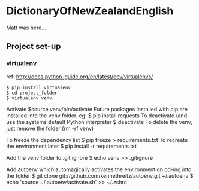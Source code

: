 # DictionaryOfNewZealandEnglish

Matt was here...


## Project set-up

### virtualenv
ref: http://docs.python-guide.org/en/latest/dev/virtualenvs/

    $ pip install virtualenv
    $ cd project_folder
    $ virtualenv venv
Activate
    $source venv/bin/activate
Future packages installed with pip are installed into the venv folder. eg:
    $ pip install requests
To deactivate (and use the systems default Python interpreter
    $ deactivate
To delete the venv, just remove the folder (rm -rf venv)

To freeze the dependency list
    $ pip freeze > requirements.txt
To recreate the environment later
    $ pip install -r requirements.txt

Add the venv folder to .git ignore 
    $ echo venv >> .gitignore

Add autoenv which automagically activates the environment on cd-ing into the folder
    $ git clone git://github.com/kennethreitz/autoenv.git ~/.autoenv
    $ echo 'source ~/.autoenv/activate.sh' >> ~/.zshrc
